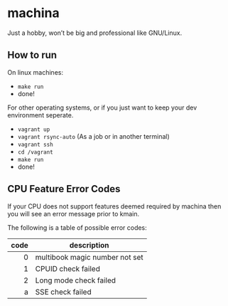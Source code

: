 # machina
Just a hobby, won’t be big and professional like GNU/Linux.

## How to run
On linux machines:
* `make run`
* done!

For other operating systems, or if you just want to keep your dev environment seperate.
* `vagrant up`
* `vagrant rsync-auto` (As a job or in another terminal)
* `vagrant ssh`
* `cd /vagrant`
* `make run`
* done!

## CPU Feature Error Codes
If your CPU does not support features deemed required by machina then you will see an error message prior to kmain.

The following is a table of possible error codes:

| code | description                    |
|-----:|--------------------------------|
| 0    | multibook magic number not set |
| 1    | CPUID check failed             |
| 2    | Long mode check failed         |
| a    | SSE check failed               |



